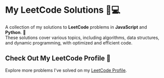 # My LeetCode Solutions 🐍💻

A collection of my solutions to **LeetCode** problems in **JavaScript** and **Python**. 🎉  
These solutions cover various topics, including algorithms, data structures, and dynamic programming, with optimized and efficient code.

## Check Out My LeetCode Profile 🎯

Explore more problems I've solved on my [LeetCode Profile](https://leetcode.com/your-leetcode-username/).
